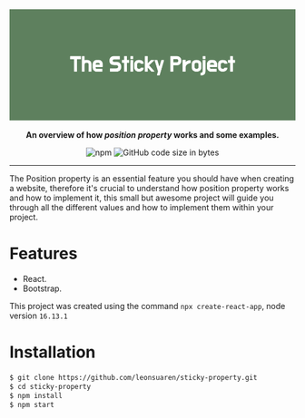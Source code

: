 <div align="center" width="100%">
  <img src='public/The_Sticky_Project.png'>
</div>

<div style="text-align: center;" markdown="1">

 **An overview of how _position property_ works and some examples.** 


![npm](https://img.shields.io/npm/v/npm)
![GitHub code size in bytes](https://img.shields.io/github/languages/code-size/leonsuaren/sticky-property?color=f)

 </div>

---

  <p aling='justify'> The Position property is an essential feature you should have when creating a website, therefore it's crucial to understand how position property works and how to implement it, this small but awesome project will guide you through all the different values and how to implement them within your project.</p>

# Features
  * React.
  * Bootstrap.

This project was created using the command `npx create-react-app`, node version `16.13.1`

# Installation

```
$ git clone https://github.com/leonsuaren/sticky-property.git
$ cd sticky-property
$ npm install
$ npm start
```


